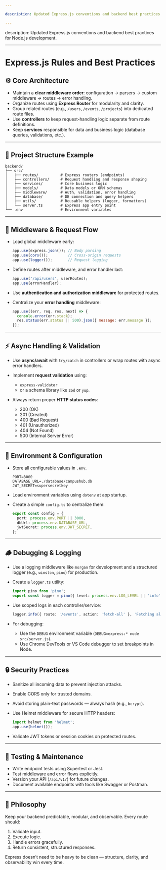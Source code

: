 ```yaml
---

description: Updated Express.js conventions and backend best practices for Node.js development.

---
```


description: Updated Express.js conventions and backend best practices for Node.js development.

---

# Express.js Rules and Best Practices

## ⚙️ Core Architecture

* Maintain a **clear middleware order**: configuration → parsers → custom middleware → routes → error handling.
* Organize routes using **Express Router** for modularity and clarity.
* Group related routes (e.g., `/users`, `/events`, `/projects`) into dedicated route files.
* Use **controllers** to keep request-handling logic separate from route definitions.
* Keep **services** responsible for data and business logic (database queries, validations, etc.).
---

## 🧱 Project Structure Example

```
backend/
├── src/
│   ├── routes/          # Express routers (endpoints)
│   ├── controllers/     # Request handling and response shaping
│   ├── services/        # Core business logic
│   ├── models/          # Data models or ORM schemas
│   ├── middleware/      # Auth, validation, error handling
│   ├── database/        # DB connection and query helpers
│   ├── utils/           # Reusable helpers (logger, formatters)
│   └── server.ts        # Express app entry point
└── .env                 # Environment variables
```

---

## 🧩 Middleware & Request Flow

* Load global middleware early:

  ```js
  app.use(express.json()); // Body parsing
  app.use(cors());         // Cross-origin requests
  app.use(logger());       // Request logging
  ```

* Define routes after middleware, and error handler last:

  ```js
  app.use('/api/users', userRoutes);
  app.use(errorHandler);
  ```

* Use **authentication and authorization middleware** for protected routes.

* Centralize your **error handling** middleware:

  ```js
  app.use((err, req, res, next) => {
    console.error(err.stack);
    res.status(err.status || 500).json({ message: err.message });
  });
  ```

---

## ⚡ Async Handling & Validation

* Use **async/await** with `try/catch` in controllers or wrap routes with async error handlers.
* Implement **request validation** using:

  * `express-validator`
  * or a schema library like `zod` or `yup`.
* Always return proper **HTTP status codes**:

  * 200 (OK)
  * 201 (Created)
  * 400 (Bad Request)
  * 401 (Unauthorized)
  * 404 (Not Found)
  * 500 (Internal Server Error)

---

## 🧠 Environment & Configuration

* Store all configurable values in `.env`.

  ```env
  PORT=3000
  DATABASE_URL=./database/campushub.db
  JWT_SECRET=supersecretkey
  ```
* Load environment variables using `dotenv` at app startup.
* Create a simple `config.ts` to centralize them:

  ```ts
  export const config = {
    port: process.env.PORT || 3000,
    dbUrl: process.env.DATABASE_URL,
    jwtSecret: process.env.JWT_SECRET,
  };
  ```

---

## 🪵 Debugging & Logging

* Use a logging middleware like `morgan` for development and a structured logger (e.g., `winston`, `pino`) for production.
* Create a `logger.ts` utility:

  ```ts
  import pino from 'pino';
  export const logger = pino({ level: process.env.LOG_LEVEL || 'info' });
  ```
* Use scoped logs in each controller/service:

  ```ts
  logger.info({ route: '/events', action: 'fetch-all' }, 'Fetching all events');
  ```
* For debugging:

  * Use the `DEBUG` environment variable (`DEBUG=express:* node src/server.js`).
  * Use Chrome DevTools or VS Code debugger to set breakpoints in Node.

---

## 🔒 Security Practices

* Sanitize all incoming data to prevent injection attacks.
* Enable CORS only for trusted domains.
* Avoid storing plain-text passwords — always hash (e.g., `bcrypt`).
* Use Helmet middleware for secure HTTP headers:

  ```js
  import helmet from 'helmet';
  app.use(helmet());
  ```
* Validate JWT tokens or session cookies on protected routes.

---

## 🧪 Testing & Maintenance

* Write endpoint tests using Supertest or Jest.
* Test middleware and error flows explicitly.
* Version your API (`/api/v1/`) for future changes.
* Document available endpoints with tools like Swagger or Postman.

---

## 🧠 Philosophy

Keep your backend predictable, modular, and observable. Every route should:

1. Validate input.
2. Execute logic.
3. Handle errors gracefully.
4. Return consistent, structured responses.

Express doesn’t need to be heavy to be clean — structure, clarity, and observability win every time.
